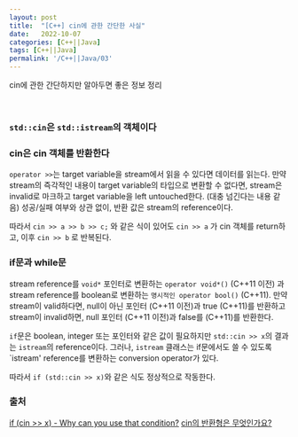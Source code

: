 ```yaml
---
layout: post
title:  "[C++] cin에 관한 간단한 사실"
date:   2022-10-07
categories: [C++||Java]
tags: [C++||Java]
permalink: '/C++||Java/03'
---
```


cin에 관한 간단하지만 알아두면 좋은 정보 정리

<br>

### `std::cin`은 `std::istream`의 객체이다

### cin은 cin 객체를 반환한다

`operator >>`는 target variable을 stream에서 읽을 수 있다면 데이터를 읽는다.
만약 stream의 즉각적인 내용이 target variable의 타입으로 변환할 수 없다면, stream은 invalid로 마크하고 target variable을 left untouched한다.
(대충 넘긴다는 내용 같음)
성공/실패 여부와 상관 없이, 반환 값은 stream의 reference이다.

따라서 `cin >> a >> b >> c;` 와 같은 식이 있어도 `cin >> a` 가 cin 객체를 return하고, 이후 `cin >> b` 로 반복된다.

### if문과 while문

stream reference를 `void*` 포인터로 변환하는 `operator void*()` (C++11 이전) 과
stream reference를 boolean로 변환하는 `명시적인 operator bool()` (C++11).
만약 stream이 valid하다면, null이 아닌 포인터 (C++11 이전)과 true (C++11)를 반환하고
stream이 invalid하면, null 포인터 (C++11 이전)과 false를 (C++11)를 반환한다.

`if`문은 boolean, integer 또는 포인터와 같은 값이 필요하지만 `std::cin >> x`의 결과는 `istream`의 reference이다.
그러나, `istream` 클래스는 if문에서도 쓸 수 있도록 `istream' reference를 변환하는 conversion operator가 있다.

따라서 `if (std::cin >> x)`와 같은 식도 정상적으로 작동한다.


### 출처

<a href="https://stackoverflow.com/questions/6791520/if-cin-x-why-can-you-use-that-condition" target="_blank">if (cin >> x) - Why can you use that condition?</a>  <a href="https://skku.goorm.io/qna/4241" target="_blank">cin의 반환형은 무엇인가요?</a>

<br><br><br>
